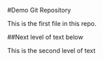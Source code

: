 #Demo Git Repository

This is the first file in this repo.

##Next level of text below

This is the second level of text